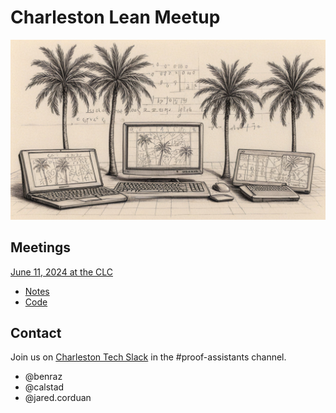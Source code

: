 # Charleston Lean Meetup

![Charleston Lean Meetup](images/chs-lean.jpg)

## Meetings

[June 11, 2024 at the CLC](https://www.charlestonlc.org/classes/charleston-lean-proof-assistant-meetup)
* [Notes](notes/2024-06-11.md)
* [Code](CharlestonLeanMeetup/Notes20240611.lean)

## Contact

Join us on [Charleston Tech Slack](https://charlestontechslack.slack.com/)
in the #proof-assistants channel.
* @benraz
* @calstad
* @jared.corduan
